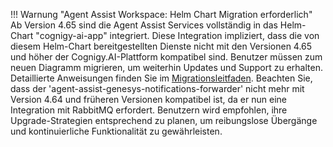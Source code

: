 !!! Warnung "Agent Assist Workspace: Helm Chart Migration erforderlich"
    Ab Version 4.65 sind die Agent Assist Services vollständig in das Helm-Chart "cognigy-ai-app" integriert. Diese Integration impliziert, dass die von diesem Helm-Chart bereitgestellten Dienste nicht mit den Versionen 4.65 und höher der Cognigy.AI-Plattform kompatibel sind. Benutzer müssen zum neuen Diagramm migrieren, um weiterhin Updates und Support zu erhalten.
    Detaillierte Anweisungen finden Sie im [Migrationsleitfaden](https://docs.cognigy.com/agent-assist/installation/migration/agent-assist-to-cognigy-ai-helm-chart-migration/).
    Beachten Sie, dass der 'agent-assist-genesys-notifications-forwarder' nicht mehr mit Version 4.64 und früheren Versionen kompatibel ist, da er nun eine Integration mit RabbitMQ erfordert. Benutzern wird empfohlen, ihre Upgrade-Strategien entsprechend zu planen, um reibungslose Übergänge und kontinuierliche Funktionalität zu gewährleisten.